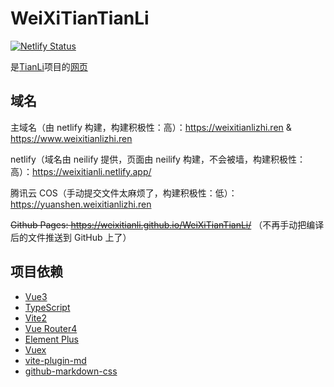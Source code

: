 # WeiXiTianTianLi

[![Netlify Status](https://api.netlify.com/api/v1/badges/0adbff58-79ac-491c-80db-4187c2be55a0/deploy-status)](https://app.netlify.com/sites/weixitianli/deploys)

是[TianLi](https://github.com/WeiXiTainLi/TianLi)项目的[网页](https://weixitianlizhi.ren)

## 域名

主域名（由 netlify 构建，构建积极性：高）：https://weixitianlizhi.ren & https://www.weixitianlizhi.ren

netlify（域名由 neilify 提供，页面由 neilify 构建，不会被墙，构建积极性：高）：https://weixitianli.netlify.app/

腾讯云 COS（手动提交文件太麻烦了，构建积极性：低）：https://yuanshen.weixitianlizhi.ren

~~Github Pages: https://weixitianli.github.io/WeiXiTianTianLi/~~ （不再手动把编译后的文件推送到 GitHub 上了）

## 项目依赖

- [Vue3](https://github.com/vuejs/vue)
- [TypeScript](https://github.com/microsoft/TypeScript)
- [Vite2](https://github.com/vitejs/vite)
- [Vue Router4](https://github.com/vuejs/vue-router)
- [Element Plus](https://github.com/element-plus/element-plus)
- [Vuex](https://github.com/vuejs/vuex)
- [vite-plugin-md](https://github.com/antfu/vite-plugin-md)
- [github-markdown-css](https://github.com/sindresorhus/github-markdown-css)